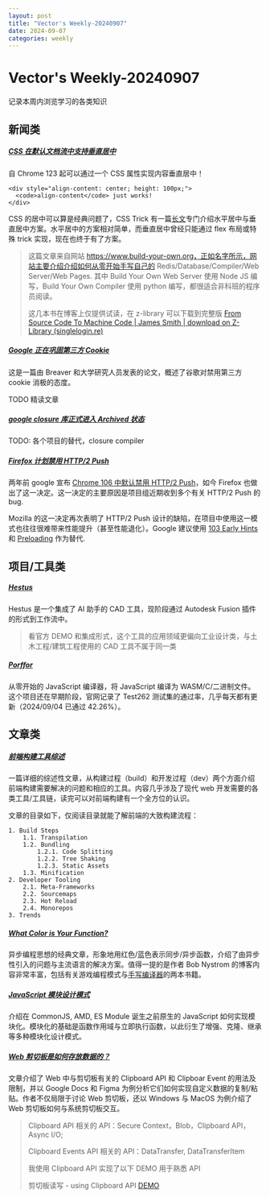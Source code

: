 ```yaml
---
layout: post
title: "Vector's Weekly-20240907"
date: 2024-09-07
categories: weekly
---
```


# Vector's Weekly-20240907

记录本周内浏览学习的各类知识



## 新闻类

##### [CSS 在默认文档流中支持垂直居中](https://build-your-own.org/blog/20240813_css_vertical_center/)

自 Chrome 123 起可以通过一个 CSS 属性实现内容垂直居中！

```
<div style="align-content: center; height: 100px;">
  <code>align-content</code> just works!
</div>
```

CSS 的居中可以算是经典问题了，CSS Trick 有一篇[长文](https://css-tricks.com/centering-css-complete-guide/)专门介绍水平居中与垂直居中方案。水平居中的方案相对简单，而垂直居中曾经只能通过 flex 布局或特殊 trick 实现，现在也终于有了方案。

> 这篇文章来自网站 https://www.build-your-own.org，正如名字所示，网站主要介绍介绍如何从零开始手写自己的 Redis/Database/Compiler/Web Server/Web Pages. 其中 Build Your Own Web Server 使用 Node JS 编写，Build Your Own Compiler 使用 python 编写，都很适合非科班的程序员阅读。
>
> 这几本书在博客上仅提供试读，在 z-library 可以下载到完整版 [From Source Code To Machine Code | James Smith | download on Z-Library (singlelogin.re)](https://singlelogin.re/book/25210604/6e7427/from-source-code-to-machine-code.html)



##### [Google 正在巩固第三方 Cookie](https://brave.com/blog/related-website-sets/)

这是一篇由 Breaver 和大学研究人员发表的论文，概述了谷歌对禁用第三方 cookie 消极的态度。

TODO 精读文章



##### [google closure 库正式进入 Archived 状态](https://github.com/google/closure-library/issues/1214)

TODO: 各个项目的替代，closure compiler 

 

##### [Firefox 计划禁用 HTTP/2 Push](https://news.ycombinator.com/item?id=41464334)

两年前 google 宣布 [Chrome 106 中默认禁用 HTTP/2 Push](https://developer.chrome.com/blog/removing-push/)，如今 Firefox 也做出了这一决定。这一决定的主要原因是项目组近期收到多个有关 HTTP/2 Push 的 bug.

Mozilla 的这一决定再次表明了 HTTP/2 Push 设计的缺陷，在项目中使用这一模式也往往很难带来性能提升（甚至性能退化）。Google 建议使用 [103 Early Hints](https://developer.chrome.com/blog/early-hints) 和 [Preloading](https://web.dev/articles/preload-critical-assets) 作为替代.



## 项目/工具类

##### [Hestus](https://www.hestus.co/)

Hestus 是一个集成了 AI 助手的 CAD 工具，现阶段通过 Autodesk Fusion 插件的形式到工作流中。

> 看官方 DEMO 和集成形式，这个工具的应用领域更偏向工业设计类，与土木工程/建筑工程使用的 CAD 工具不属于同一类



##### [Porffor](https://porffor.dev/)

从零开始的 JavaScript 编译器，将 JavaScript 编译为 WASM/C/二进制文件。这个项目还在早期阶段，官网记录了 Test262 测试集的通过率，几乎每天都有更新（2024/09/04 已通过 42.26%）。



## 文章类

##### [前端构建工具综述](https://sunsetglow.net/posts/frontend-build-systems.html)

一篇详细的综述性文章，从构建过程（build）和开发过程（dev）两个方面介绍前端构建需要解决的问题和相应的工具。内容几乎涉及了现代 web 开发需要的各类工具/工具链，读完可以对前端构建有一个全方位的认识。

文章的目录如下，仅阅读目录就能了解前端的大致构建流程：

```
1. Build Steps
    1.1. Transpilation
    1.2. Bundling
        1.2.1. Code Splitting
        1.2.2. Tree Shaking
        1.2.3. Static Assets
    1.3. Minification
2. Developer Tooling
    2.1. Meta-Frameworks
    2.2. Sourcemaps
    2.3. Hot Reload
    2.4. Monorepos
3. Trends
```



##### [What Color is Your Function?](https://journal.stuffwithstuff.com/2015/02/01/what-color-is-your-function/)

异步编程思想的经典文章，形象地用红色/蓝色表示同步/异步函数，介绍了由异步性引入的问题与主流语言的解决方案。值得一提的是作者 Bob Nystrom 的博客内容非常丰富，包括有关游戏编程模式与[手写编译器](https://craftinginterpreters.com/)的两本书籍。



##### [JavaScript 模块设计模式](https://www.adequatelygood.com/JavaScript-Module-Pattern-In-Depth.html)

介绍在 CommonJS, AMD, ES Module 诞生之前原生的 JavaScript 如何实现模块化。模块化的基础是函数作用域与立即执行函数，以此衍生了增强、克隆、继承等多种模块化设计模式。



##### [Web 剪切板是如何存放数据的？](https://alexharri.com/blog/clipboard)

文章介绍了 Web 中与剪切板有关的 Clipboard API 和 Clipboar Event 的用法及限制，并以 Google Docs 和 Figma 为例分析它们如何实现自定义数据的复制/粘贴。作者不仅局限于讨论 Web 剪切板，还以 Windows 与 MacOS 为例介绍了 Web 剪切板如何与系统剪切板交互。

> Clipboard API 相关的 API：Secure Context，Blob，Clipboard API，Async I/O; 
>
> Clipboard Events API 相关的 API：DataTransfer, DataTransferItem
>
> 我使用 Clipboard API 实现了以下 DEMO 用于熟悉 API
>
> 剪切板读写 - using Clipboard API [DEMO](https://codepen.io/vector341/pen/dyBwaeN)

